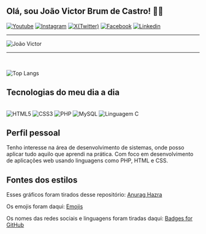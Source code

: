 
## Olá, sou João Victor Brum de Castro! 🤙🏾

[![Youtube](https://img.shields.io/badge/YouTube-FF0000?style=for-the-badge&logo=youtube&logoColor=white)](https://www.youtube.com/channel/UCvDHh5Vab5rbiOx-oW_Yncg)
[![Instagram](https://img.shields.io/badge/Instagram-E4405F?style=for-the-badge&logo=instagram&logoColor=white
)](https://www.instagram.com/joaovictor.brum.castro/)
[![X(Twitter)](https://img.shields.io/badge/Twitter-1DA1F2?style=for-the-badge&logo=twitter&logoColor=white)](https://x.com/joaovictorbrum_)
[![Facebook](https://img.shields.io/badge/Facebook-1877F2?style=for-the-badge&logo=facebook&logoColor=white
)](https://www.facebook.com/HankBlade/)
[![Linkedin](https://img.shields.io/badge/LinkedIn-0077B5?style=for-the-badge&logo=linkedin&logoColor=white
)](https://www.linkedin.com/in/jo%C3%A3o-victor-b-de-castro-1520a7303/)

<hr>

![João Victor](https://github-readme-stats.vercel.app/api?username=JVBC743&show_icons=true&theme=gruvbox) 

<hr><br>

![Top Langs](https://github-readme-stats.vercel.app/api/top-langs/?username=JVBC743&hide_progress=false)


## Tecnologias do meu dia a dia

<div style="display: inline_block"><br>
    <img alt="HTML5" src="https://img.shields.io/badge/HTML5-E34F26?style=for-the-badge&logo=html5&logoColor=white">
    <img alt="CSS3" src="https://img.shields.io/badge/CSS3-1572B6?style=for-the-badge&logo=css3&logoColor=white">
    <img alt="PHP" src="https://img.shields.io/badge/PHP-777BB4?style=for-the-badge&logo=php&logoColor=white">
    <img alt="MySQL" src="https://img.shields.io/badge/MySQL-00000F?style=for-the-badge&logo=mysql&logoColor=white">
    <img alt="Linguagem C" src="https://img.shields.io/badge/C-00599C?style=for-the-badge&logo=c&logoColor=white">
</div> 

## Perfil pessoal

Tenho interesse na área de desenvolvimento de
sistemas, onde posso aplicar tudo aquilo que
aprendi na prática.
Com foco em desenvolvimento de aplicações
web usando linguagens como PHP, HTML e
CSS.

## Fontes dos estilos

Esses gráficos foram tirados desse repositório: <a href = "https://github.com/anuraghazra/github-readme-stats?tab=readme-ov-file">Anurag Hazra</a>

Os emojis foram daqui: <a href = "https://emojipedia.org/call-me-hand-medium-dark-skin-tone">Emojis</a>

Os nomes das redes sociais e linguagens foram tiradas daqui: <a href = "https://dev.to/envoy_/150-badges-for-github-pnk">Badges for GitHub</a>
